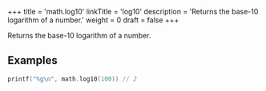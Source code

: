 +++
title = 'math.log10'
linkTitle = 'log10'
description = 'Returns the base-10 logarithm of a number.'
weight = 0
draft = false
+++

Returns the base-10 logarithm of a number.

## Examples

```go
printf("%g\n", math.log10(100)) // 2
```

